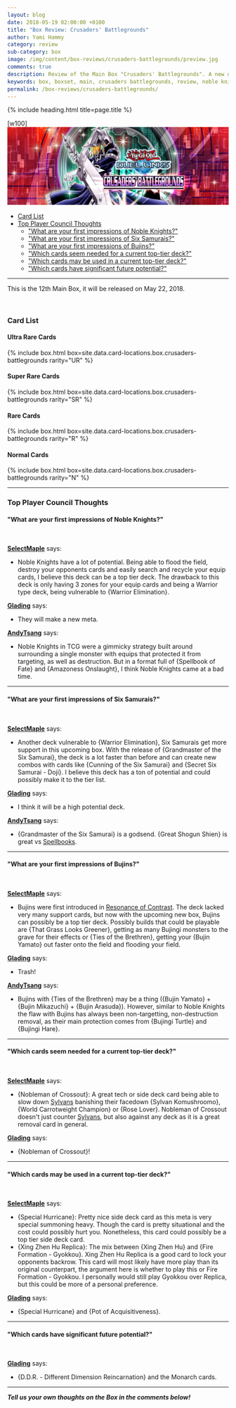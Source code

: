 ```yaml
---
layout: blog
date: 2018-05-19 02:00:00 +0100 
title: "Box Review: Crusaders' Battlegrounds"
author: Yami Hammy
category: review
sub-category: box
image: /img/content/box-reviews/crusaders-battlegrounds/preview.jpg
comments: true
description: Review of the Main Box "Crusaders' Battlegrounds". A new deck type included with this box is Noble Knights as well as support for Six Samurais and Buijins.
keywords: box, boxset, main, crusaders battlegrounds, review, noble knights, six samurais, buijins
permalink: /box-reviews/crusaders-battlegrounds/
---
```


{% include heading.html title=page.title %}

[w100]
![](/img/content/box-reviews/crusaders-battlegrounds/banner.jpg)

- [Card List](#card-list)
- [Top Player Council Thoughts](#tpc)
    - ["What are your first impressions of Noble Knights?"](#q1)
    - ["What are your first impressions of Six Samurais?"](#q2)
    - ["What are your first impressions of Bujins?"](#q3)
    - ["Which cards seem needed for a current top-tier deck?"](#q4)
    - ["Which cards may be used in a current top-tier deck?"](#q5)
    - ["Which cards have significant future potential?"](#q6)

---

This is the 12th Main Box, it will be released on May 22, 2018. 

<br>

### Card List

#### Ultra Rare Cards

{% include box.html box=site.data.card-locations.box.crusaders-battlegrounds rarity="UR" %}

#### Super Rare Cards

{% include box.html box=site.data.card-locations.box.crusaders-battlegrounds rarity="SR" %}

#### Rare Cards

{% include box.html box=site.data.card-locations.box.crusaders-battlegrounds rarity="R" %}

#### Normal Cards

{% include box.html box=site.data.card-locations.box.crusaders-battlegrounds rarity="N" %}

---

<a name="tpc"></a>

### Top Player Council Thoughts

<a name="q1"></a>

#### "What are your first impressions of Noble Knights?"

<br>

**[SelectMaple](/top-player-council/selectmaple/)** says:
- Noble Knights have a lot of potential. Being able to flood the field, destroy your opponents cards and easily search and recycle your equip cards, I believe this deck can be a top tier deck. The drawback to this deck is only having 3 zones for your equip cards and being a Warrior type deck, being vulnerable to {Warrior Elimination}. 

**[Glading](/top-player-council/glading/)** says:
- They will make a new meta.

**[AndyTsang](/top-player-council/andytsang/)** says:
- Noble Knights in TCG were a gimmicky strategy built around surrounding a single monster with equips that protected it from targeting, as well as destruction. But in a format full of {Spellbook of Fate} and {Amazoness Onslaught}, I think Noble Knights came at a bad time.


---

<a name="q2"></a>

#### "What are your first impressions of Six Samurais?"

<br>

**[SelectMaple](/top-player-council/selectmaple/)** says:
- Another deck vulnerable to {Warrior Elimination}, Six Samurais get more support in this upcoming box. With the release of {Grandmaster of the Six Samurai}, the deck is a lot faster than before and can create new combos with cards like {Cunning of the Six Samurai} and {Secret Six Samurai - Doji}. I believe this deck has a ton of potential and could possibly make it to the tier list.

**[Glading](/top-player-council/glading/)** says:
- I think it will be a high potential deck.

**[AndyTsang](/top-player-council/andytsang/)** says:
- {Grandmaster of the Six Samurai} is a godsend. {Great Shogun Shien} is great vs [Spellbooks](/tier-list/deck-types/spellbooks/). 

---

<a name="q3"></a>

#### "What are your first impressions of Bujins?"

<br>

**[SelectMaple](/top-player-council/selectmaple/)** says:
- Bujins were first introduced in [Resonance of Contrast](/box-reviews/resonance-of-contrast/). The deck lacked very many support cards, but now with the upcoming new box, Bujins can possibly be a top tier deck. Possibly builds that could be playable are {That Grass Looks Greener}, getting as many Bujingi monsters to the grave for their effects or {Ties of the Brethren}, getting your {Bujin Yamato} out faster onto the field and flooding your field. 

**[Glading](/top-player-council/glading/)** says:
- Trash!

**[AndyTsang](/top-player-council/andytsang/)** says:
- Bujins with {Ties of the Brethren} may be a thing ({Bujin Yamato} + {Bujin Mikazuchi} + {Bujin Arasuda}). However, similar to Noble Knights the flaw with Bujins has always been non-targetting, non-destruction removal, as their main protection comes from {Bujingi Turtle} and {Bujingi Hare}.

---

<a name="q4"></a>

#### "Which cards seem needed for a current top-tier deck?"

<br>

**[SelectMaple](/top-player-council/selectmaple/)** says:
- {Nobleman of Crossout}: A great tech or side deck card being able to slow down [Sylvans](/tier-list/deck-types/sylvans/) banishing their facedown {Sylvan Komushroomo}, {World Carrotweight Champion} or {Rose Lover}. Nobleman of Crossout doesn't just counter [Sylvans](/tier-list/deck-types/sylvans/), but also against any deck as it is a great removal card in general. 

**[Glading](/top-player-council/glading/)** says:
- {Nobleman of Crossout}!

---

<a name="q5"></a>

#### "Which cards may be used in a current top-tier deck?"

<br>

**[SelectMaple](/top-player-council/selectmaple/)** says:
- {Special Hurricane}: Pretty nice side deck card as this meta is very special summoning heavy. Though the card is pretty situational and the cost could possibly hurt you. Nonetheless, this card could possibly be a top tier side deck card. 
- {Xing Zhen Hu Replica}: The mix between {Xing Zhen Hu} and {Fire Formation - Gyokkou}. Xing Zhen Hu Replica is a good card to lock your opponents backrow. This card will most likely have more play than its original counterpart, the argument here is whether to play this or Fire Formation - Gyokkou. I personally would still play Gyokkou over Replica, but this could be more of a personal preference. 

**[Glading](/top-player-council/glading/)** says:
- {Special Hurricane} and {Pot of Acquisitiveness}.

---

<a name="q6"></a>

#### "Which cards have significant future potential?"

<br>

**[Glading](/top-player-council/glading/)** says:
- {D.D.R. - Different Dimension Reincarnation} and the Monarch cards.

---

***Tell us your own thoughts on the Box in the comments below!***